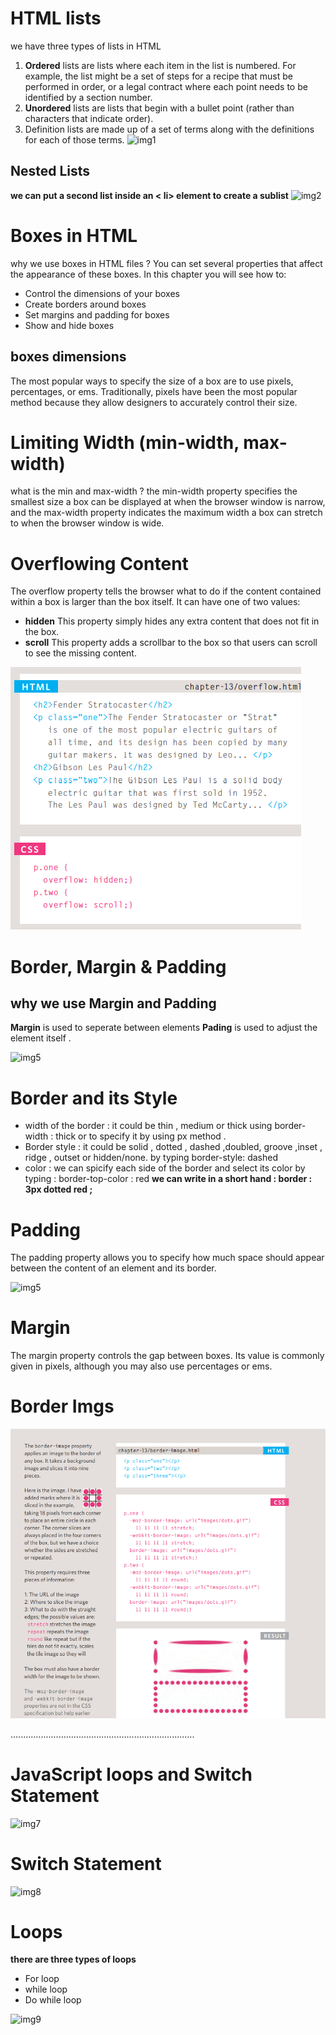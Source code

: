 # HTML lists 
we have three types of lists in HTML 
1. **Ordered** lists are lists where each item in the list is numbered. For example, the list might be a set of steps for a recipe that must be performed in order, or a legal contract where each point needs to be identified by a section number.
2. **Unordered** lists are lists that begin with a bullet point (rather than characters that indicate order).
3. Definition lists are made up of a set of terms along with the definitions for each of those terms.
![img1](https://disenowebakus.net/en/images/articles/html-lists-without-order-ul-ordinates-ol-definition-dl.jpg)
 ## Nested Lists 
 **we can put a second list inside an < li> element to create a sublist**
 ![img2](https://miro.medium.com/max/876/1*HjpS84zsYK2ud3Ale19Oqw.png)
  
  # Boxes in HTML 
  why we use boxes in HTML files ?
  You can set several properties that affect the appearance of these boxes. In this chapter you will see how to:
* Control the dimensions of your boxes
* Create borders around boxes
* Set margins and padding for boxes
* Show and hide boxes
## boxes dimensions 
The most popular ways to specify the size of a box are to use pixels, percentages, or ems. Traditionally, pixels have been the most popular method because they allow designers to accurately control their size.

# Limiting Width (min-width, max-width)
what is the min and max-width ?
the min-width property specifies the smallest size a box can be displayed at when the browser window is narrow, and the max-width property indicates the maximum width a box can stretch to when the browser window is wide.

# Overflowing Content
The overflow property tells the browser what to do if the content 
contained within a box is larger than the box itself. It can have 
one of two values:
* **hidden** This property simply hides any extra content that does not fit in the box.
* **scroll** This property adds a scrollbar to the box so that users can scroll to see the missing content.

![img4](overflow.PNG)

# Border, Margin & Padding

## why we use Margin and Padding 
**Margin** is used to seperate between elements 
**Pading** is used to adjust the element itself .

![img5](https://i.pinimg.com/originals/f6/f6/c9/f6f6c946356774ddb886956cd94df4c9.png)

# Border and its Style 
* width of the border : it could be thin , medium or thick using border-width : thick 
or to specify it by using px method .
* Border style : it could be solid , dotted , dashed ,doubled, groove ,inset , ridge , outset or hidden/none.
by typing border-style: dashed 
* color : we can spicify each side of the border and select its color by typing : border-top-color : red
**we can write in a short hand : border : 3px dotted red ;**

# Padding 
The padding property allows you to specify how much space 
should appear between the content of an element and its 
border. 

![img5](https://lh3.googleusercontent.com/proxy/T9Jl0rsI3I0UO26rQV9cNj6Yh3p3JKo42YxntnZDzmHIhKeh1uwnLglsHNw0XGX6cffSdZELsFVYWPMpF6eLzaVtPwd_vY8iqw)

# Margin 
The margin property controls the gap between boxes. Its value 
is commonly given in pixels, although you may also use 
percentages or ems.

# Border Imgs

![img6](imgborder.PNG)

.........................................................................
# JavaScript loops and Switch Statement 

![img7](https://hackernoon.com/hn-images/1*bxEkHw1xewxOFjmGunb-Cw.png)

# Switch Statement 

![img8](https://www.bookofnetwork.com/images/javascript-images/JS_switch-syntax_20Sep16_1827.png)


# Loops 
**there are three types of loops**
* For loop 
* while loop 
* Do while loop 

![img9](https://media.geeksforgeeks.org/wp-content/uploads/continue-1.png)